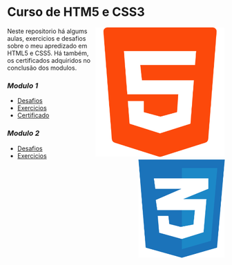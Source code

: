 # Curso de HTM5 e CSS3
 <img align="right" src="assents/logo_html.png" width="300">
 Neste repositorio há algums aulas, exercicios e desafios sobre o meu apredizado em HTML5 e CSS5. Há também, os certificados adquiridos no conclusão dos modulos.<br>

### *Modulo 1*
+ [Desafios](https://github.com/AdrianoR85/HTML-CSS/tree/main/modulo%2001/challenge)
+ [Exercicios](https://github.com/AdrianoR85/HTML-CSS/tree/main/modulo%2001/exercise)
+ [Certificado](https://github.com/AdrianoR85/HTML-CSS/blob/main/assents/certificado_modulo1.pdf)

### *Modulo 2*
+ [Desafios](https://github.com/AdrianoR85/HTML-CSS/tree/main/modulo%2002/challenge)
+ [Exercicios](https://github.com/AdrianoR85/HTML-CSS/tree/main/modulo%2002/exercise)
<img align="right" src="assents/logo_css.png" width="200"/><br>




